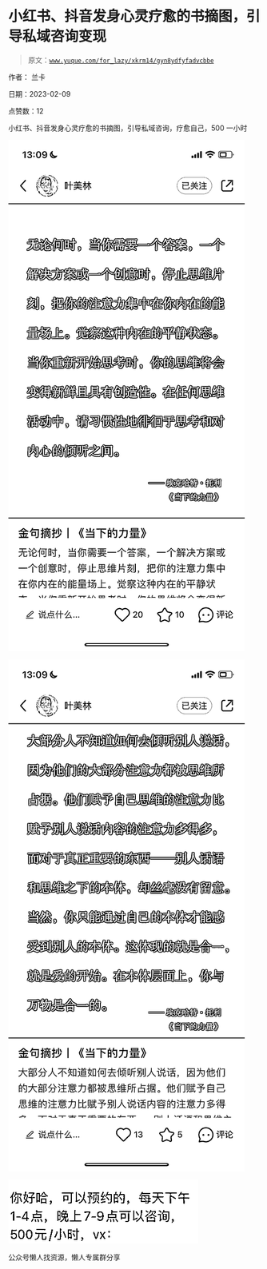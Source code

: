 # 小红书、抖音发身心灵疗愈的书摘图，引导私域咨询变现

> 原文：[`www.yuque.com/for_lazy/xkrm14/gyn8ydfyfadvcbbe`](https://www.yuque.com/for_lazy/xkrm14/gyn8ydfyfadvcbbe)



作者： 兰卡



日期：2023-02-09



点赞数：12

<ne-hole id="uf30e055b" data-lake-id="uf30e055b"><ne-card data-card-name="hr" data-card-type="block" id="n8Aiv" data-event-boundary="card">

小红书、抖音发身心灵疗愈的书摘图，引导私域咨询，疗愈自己，500 一小时



<ne-card data-card-name="image" data-card-type="inline" id="quABz" data-event-boundary="card">![](img/f923ccbf4b1e42d40c7321858f38f674.png)</ne-card>



<ne-card data-card-name="image" data-card-type="inline" id="Vjl6X" data-event-boundary="card">![](img/2ea6a9018aff1356855f90574aa0ce6d.png)</ne-card>



<ne-card data-card-name="image" data-card-type="inline" id="syAn8" data-event-boundary="card">![](img/b546096b72e03a5b2507c1622da217fe.png)</ne-card>

<ne-hole id="u9d9e665b" data-lake-id="u9d9e665b"><ne-card data-card-name="hr" data-card-type="block" id="VXTxV" data-event-boundary="card">

公众号懒人找资源，懒人专属群分享

</ne-card></ne-hole></ne-card></ne-hole>